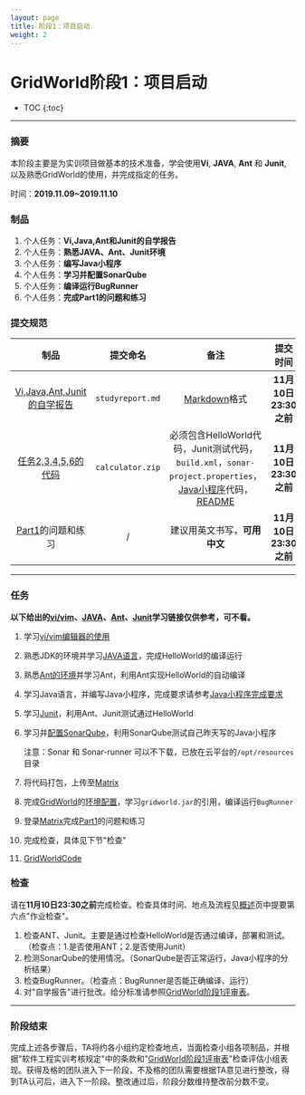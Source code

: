 ```yaml
---
layout: page
title: 阶段1：项目启动
weight: 2
---
```


# GridWorld阶段1：项目启动

* TOC
{:toc}


----------


### 摘要
本阶段主要是为实训项目做基本的技术准备，学会使用**Vi**, **JAVA**, **Ant** 和 **Junit**, 以及熟悉GridWorld的使用，并完成指定的任务。

时间：**2019.11.09~2019.11.10**


### 制品

 1.  个人任务：**Vi,Java,Ant和Junit的自学报告**
 2.  个人任务：**熟悉JAVA、Ant、Junit环境**
 3.  个人任务：**编写Java小程序**
 4.  个人任务：**学习并配置SonarQube**
 5.  个人任务：**编译运行BugRunner**
 6.  个人任务：**完成Part1的问题和练习**


### 提交规范

| 制品 | 提交命名 | 备注 | 提交时间 |
| :----: | :----: | :----: | :----: |
| [Vi,Java,Ant,Junit的自学报告](./Task--Report-Study) | `studyreport.md` | [Markdown](https://en.wikipedia.org/wiki/Markdown)格式 | **11月10日23:30之前** |
| [任务2,3,4,5,6的代码](./Task--Code-Study) | `calculator.zip` | 必须包含HelloWorld代码，Junit测试代码，`build.xml`，`sonar-project.properties`，[Java小程序](./Stage1--Calculator)代码，[README](https://en.wikipedia.org/wiki/README) | **11月10日23:30之前** |
| [Part1](./Stage1--Part1)的问题和练习 | / | 建议用英文书写，**可用中文** | **11月10日23:30之前** |


----------


### 任务

**以下给出的[vi/vim](http://my.ss.sysu.edu.cn/wiki/pages/viewpage.action?pageId=7962701)、[JAVA](http://my.ss.sysu.edu.cn/wiki/pages/viewpage.action?pageId=21299305)、[Ant](http://my.ss.sysu.edu.cn/wiki/pages/viewpage.action?pageId=6521011)、[Junit](http://my.ss.sysu.edu.cn/wiki/pages/viewpage.action?pageId=21299308)学习链接仅供参考，可不看。**

 1. 学习[vi/vim编辑器的使用](http://my.ss.sysu.edu.cn/wiki/pages/viewpage.action?pageId=7962701)
 2. 熟悉JDK的环境并学习[JAVA语言](http://my.ss.sysu.edu.cn/wiki/pages/viewpage.action?pageId=21299305)，完成HelloWorld的编译运行
 3. 熟悉[Ant的环境](http://my.ss.sysu.edu.cn/wiki/pages/viewpage.action?pageId=6521011)并学习Ant，利用Ant实现HelloWorld的自动编译
 4. 学习Java语言，并编写Java小程序，完成要求请参考[Java小程序完成要求](./Stage1--Calculator)
 5. 学习[Junit](http://my.ss.sysu.edu.cn/wiki/pages/viewpage.action?pageId=21299308)，利用Ant、Junit测试通过HelloWorld
 6. 学习并[配置SonarQube](./resources/sonarqube-tutorial-v1.pdf)，利用SonarQube测试自己昨天写的Java小程序

    注意：Sonar 和 Sonar-runner 可以不下载，已放在云平台的`/opt/resources`目录
 7. 将代码打包，上传至[Matrix](https://vmatrix.org.cn)
 8. 完成[GridWorld](./resources/gridworld.zip)的[环境配置](./Stage1--EnvironmentalConfiguration)，学习`gridworld.jar`的引用，编译运行`BugRunner`
 9. 登录[Matrix](https://vmatrix.org.cn)完成[Part1](./Stage1--Part1)的问题和练习
 10. 完成检查，具体见下节"检查"
 11. [GridWorldCode](./GridWorldCode.zip)

### 检查
请在**11月10日23:30之前**完成检查。检查具体时间、地点及流程见[概述](./Home)页中提要第六点"作业检查"。
 1. 检查ANT、Junit。主要是通过检查HelloWorld是否通过编译，部署和测试。（检查点：1.是否使用ANT；2.是否使用Junit）
 2. 检测SonarQube的使用情况。（SonarQube是否正常运行，Java小程序的分析结果）
 3. 检查BugRunner。（检查点：BugRunner是否能正确编译、运行）
 4. 对"自学报告"进行批改。给分标准请参照[GridWorld阶段1评审表](./Stage1--ReviewForm)。


----------


### 阶段结束
完成上述各步骤后，TA将约各小组约定检查地点，当面检查小组各项制品，并根据"软件工程实训考核规定"中的条款和"[GridWorld阶段1评审表](./Stage1--ReviewForm)"检查评估小组表现。获得及格的团队进入下一阶段，不及格的团队需要根据TA意见进行整改，得到TA认可后，进入下一阶段。整改通过后，阶段分数维持整改前分数不变。
